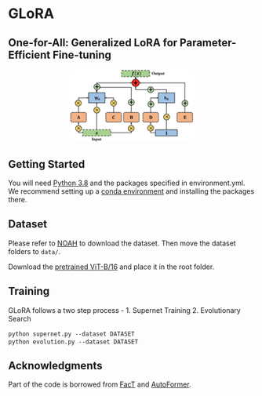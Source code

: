 # GLoRA

## One-for-All: Generalized LoRA for Parameter-Efficient Fine-tuning

<div align=center>
<img width=50% src="method.png"/>
</div>

## Getting Started

You will need [Python 3.8](https://www.python.org/downloads) and the packages specified in environment.yml.
We recommend setting up a [conda environment](https://docs.conda.io/projects/conda/en/latest/_downloads/843d9e0198f2a193a3484886fa28163c/conda-cheatsheet.pdf)
and installing the packages there.

## Dataset

Please refer to [NOAH](https://github.com/ZhangYuanhan-AI/NOAH/#data-preparation) to download the dataset. Then move the dataset folders to `data/`.

Download the [pretrained ViT-B/16](https://storage.googleapis.com/vit_models/imagenet21k/ViT-B_16.npz) and place it in the root folder.

## Training
GLoRA follows a two step process - 1. Supernet Training 2. Evolutionary Search

```
python supernet.py --dataset DATASET
python evolution.py --dataset DATASET
```

<!-- ## Citation
Please cite our paper in your publications if it helps your research.

    @inproceedings{chavan2022vision,
      title={Vision Transformer Slimming: Multi-Dimension Searching in Continuous Optimization Space},
      author={Chavan, Arnav and Shen, Zhiqiang and Liu, Zhuang and Liu, Zechun and Cheng, Kwang-Ting and Xing, Eric},
      journal={Proceedings of the IEEE Conference on Computer Vision and Pattern Recognition (CVPR)},
      year={2022}
    } -->
    

## Acknowledgments
Part of the code is borrowed from [FacT](https://github.com/JieShibo/PETL-ViT/tree/main/FacT) and [AutoFormer](https://github.com/microsoft/Cream/tree/main/AutoFormer).


<!-- ## License

This project is licensed under the MIT License. -->
